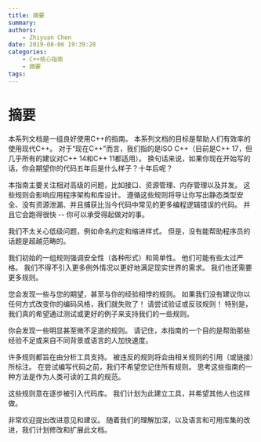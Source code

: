 ```yaml
---
title: 摘要
summary: 
authors:
    - Zhiyuan Chen
date: 2019-08-06 19:39:28
categories: 
    - C++核心指南
    - 摘要
tags:
---
```


# 摘要

本系列文档是一组良好使用C++的指南。
本系列文档的目标是帮助人们有效率的使用现代C++。
对于“现在C++”而言，我们指的是ISO C++（目前是C++ 17，但几乎所有的建议对C++ 14和C++ 11都适用）。
换句话来说，如果你现在开始写的话，你会期望你的代码五年后是什么样子？十年后呢？

本指南主要关注相对高级的问题，比如接口、资源管理、内存管理以及并发。
这些规则会影响应用程序架构和库设计。
遵循这些规则将导让你写出静态类型安全、没有资源泄漏、并且捕获比当今代码中常见的更多编程逻辑错误的代码。
并且它会跑得很快 -- 你可以承受得起做对的事。

我们不太关心低级问题，例如命名约定和缩进样式。
但是，没有能帮助程序员的话题是超越范畴的。

我们初始的一组规则强调安全性（各种形式）和简单性。
他们可能有些太过严格。
我们不得不引入更多例外情况以更好地满足现实世界的需求。
我们也还需要更多规则。

您会发现一些与您的期望，甚至与你的经验相悖的规则。
如果我们没有建议你以任何方式改变你的编码风格，我们就失败了！
请尝试验证或反驳规则！
特别是，我们真的希望通过测试或更好的例子来支持我们的一些规则。

你会发现一些明显甚至微不足道的规则。
请记住，本指南的一个目的是帮助那些经验不足或来自不同背景或语言的人加快速度。

许多规则都旨在由分析工具支持。
被违反的规则将会由相关规则的引用（或链接）所标注。
在尝试编写代码之前，我们不希望您记住所有规则。
思考这些指南的一种方法是作为人类可读的工具的规范。

这些规则意在逐步被引入代码库。
我们计划为此建立工具，并希望其他人也这样做。

非常欢迎提出改进意见和建议。
随着我们的理解加深，以及语言和可用库集的改进，我们计划修改和扩展此文档。
